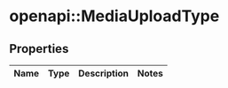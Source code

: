 # openapi::MediaUploadType


## Properties
Name | Type | Description | Notes
------------ | ------------- | ------------- | -------------


